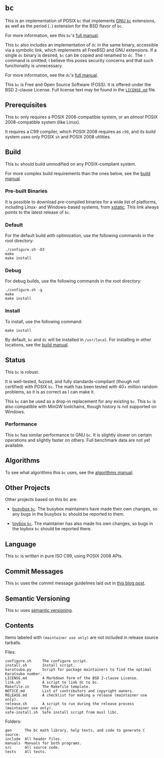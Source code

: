 # `bc`

This is an implementation of POSIX `bc` that implements [GNU `bc`][1]
extensions, as well as the period (`.`) extension for the BSD flavor of `bc`.

For more information, see this `bc`'s [full manual][2].

This `bc` also includes an implementation of `dc` in the same binary, accessible
via a symbolic link, which implements all FreeBSD and GNU extensions. If a
single `dc` binary is desired, `bc` can be copied and renamed to `dc`. The `!`
command is omitted; I believe this poses security concerns and that such
functionality is unnecessary.

For more information, see the `dc`'s [full manual][3].

This `bc` is Free and Open Source Software (FOSS). It is offered under the BSD
2-clause License. Full license text may be found in the [`LICENSE.md`][4] file.

## Prerequisites

This `bc` only requires a POSIX 2008-compatible system, or an *almost* POSIX
2008-compatible system (like Linux).

It requires a C99 compiler, which POSIX 2008 requires as `c99`, and its build
system uses only POSIX `sh` and POSIX 2008 utilities.

## Build

This `bc` should build unmodified on any POSIX-compliant system.

For more complex build requirements than the ones below, see the
[build manual][5].

### Pre-built Binaries

It is possible to download pre-compiled binaries for a wide list of platforms,
including Linux- and Windows-based systems, from [xstatic][6]. This link always
points to the latest release of `bc`.

### Default

For the default build with optimization, use the following commands in the root
directory:

```
./configure.sh -O3
make
make install
```

### Debug

For debug builds, use the following commands in the root directory:

```
./configure.sh -g
make
make install
```

### Install

To install, use the following command:

```
make install
```

By default, `bc` and `dc` will be installed in `/usr/local`. For installing in
other locations, see the [build manual][5].

## Status

This `bc` is robust.

It is well-tested, fuzzed, and fully standards-compliant (though not certified)
with POSIX `bc`. The math has been tested with 40+ million random problems, so
it is as correct as I can make it.

This `bc` can be used as a drop-in replacement for any existing `bc`. This `bc`
is also compatible with MinGW toolchains, though history is not supported on
Windows.

### Performance

This `bc` has similar performance to GNU `bc`. It is slightly slower on certain
operations and slightly faster on others. Full benchmark data are not yet
available.

## Algorithms

To see what algorithms this `bc` uses, see the [algorithms manual][7].

## Other Projects

Other projects based on this bc are:

* [busybox `bc`][8]. The busybox maintainers have made their own changes, so any
  bugs in the busybox `bc` should be reported to them.

* [toybox `bc`][9]. The maintainer has also made his own changes, so bugs in the
  toybox `bc` should be reported there.

## Language

This `bc` is written in pure ISO C99, using POSIX 2008 APIs.

## Commit Messages

This `bc` uses the commit message guidelines laid out in [this blog post][10].

## Semantic Versioning

This `bc` uses [semantic versioning][11].

## Contents

Items labeled with `(maintainer use only)` are not included in release source
tarballs.

Files:

	configure.sh     The configure script.
	install.sh       Install script.
	karatsuba.py     Script for package maintainers to find the optimal Karatsuba number.
	LICENSE.md       A Markdown form of the BSD 2-clause License.
	link.sh          A script to link dc to bc.
	Makefile.in      The Makefile template.
	NOTICE.md        List of contributors and copyright owners.
	RELEASE.md       A checklist for making a release (maintainer use only).
	release.sh       A script to run during the release process (maintainer use only).
	safe-install.sh  Safe install script from musl libc.

Folders:

	gen      The bc math library, help texts, and code to generate C source.
	include  All header files.
	manuals  Manuals for both programs.
	src      All source code.
	tests    All tests.

[1]: https://www.gnu.org/software/bc/
[2]: ./manuals/bc.md
[3]: ./manuals/dc.md
[4]: ./LICENSE.md
[5]: ./manuals/build.md
[6]: https://xstatic.musl.cc/bc/
[7]: ./manuals/algorithms.md
[8]: https://git.busybox.net/busybox/tree/miscutils/bc.c
[9]: https://github.com/landley/toybox/blob/master/toys/pending/bc.c
[10]: http://tbaggery.com/2008/04/19/a-note-about-git-commit-messages.html
[11]: http://semver.org/
